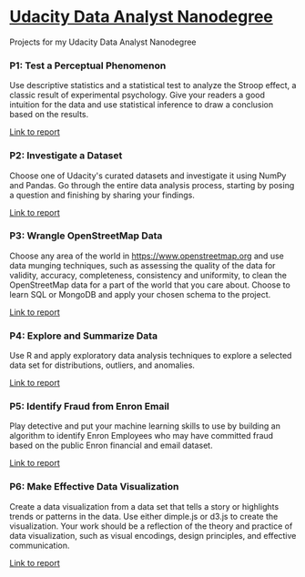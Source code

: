 # [Udacity Data Analyst Nanodegree](https://www.udacity.com/course/data-analyst-nanodegree--nd002)
Projects for my Udacity Data Analyst Nanodegree

### P1: Test a Perceptual Phenomenon

Use descriptive statistics and a statistical test to analyze the Stroop effect, a classic result of experimental psychology. Give your readers a good intuition for the data and use statistical inference to draw a conclusion based on the results.

[Link to report](https://github.com/jianyu0503/dand/blob/master/p1_test_a_perceptual_Phenomenon/stroop_effect_report.pdf)

### P2: Investigate a Dataset

Choose one of Udacity's curated datasets and investigate it using NumPy and Pandas. Go through the entire data analysis process, starting by posing a question and finishing by sharing your findings.

[Link to report](https://github.com/jianyu0503/dand/blob/master/p2_investigate_a_dataset/titanic_report.ipynb)

### P3: Wrangle OpenStreetMap Data

Choose any area of the world in https://www.openstreetmap.org and use data munging techniques, such as assessing the quality of the data for validity, accuracy, completeness, consistency and uniformity, to clean the OpenStreetMap data for a part of the world that you care about. Choose to learn SQL or MongoDB and apply your chosen schema to the project.

[Link to report](https://github.com/jianyu0503/dand/blob/master/p3_wrangle_openstreetmap_data/final_report.md)

### P4: Explore and Summarize Data

Use R and apply exploratory data analysis techniques to explore a selected data set for distributions, outliers, and anomalies.

[Link to report](https://github.com/jianyu0503/dand/blob/master/p4-explore_and_summarize_data%20/WineQualityWhite.Rmd)

### P5: Identify Fraud from Enron Email

Play detective and put your machine learning skills to use by building an algorithm to identify Enron Employees who may have committed fraud based on the public Enron financial and email dataset.

[Link to report](https://github.com/jianyu0503/dand/blob/master/p5_identify_fraud_from_enron_email/final_report.md)


### P6: Make Effective Data Visualization
Create a data visualization from a data set that tells a story or highlights trends or patterns in the data. Use either dimple.js or d3.js to create the visualization. Your work should be a reflection of the theory and practice of data visualization, such as visual encodings, design principles, and effective communication.

[Link to report](https://github.com/jianyu0503/dand/blob/master/p6_make_effective_data_visualization/index2.html)
